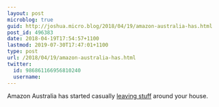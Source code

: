 ```yaml
---
layout: post
microblog: true
guid: http://joshua.micro.blog/2018/04/19/amazon-australia-has.html
post_id: 496383
date: 2018-04-19T17:54:57+1100
lastmod: 2019-07-30T17:47:01+1100
type: post
url: /2018/04/19/amazon-australia-has.html
twitter:
  id: 986861166956810240
  username: 
---
```

Amazon Australia has started casually [leaving stuff](https://share.thesizzle.com.au/sizzleshare/?id=5136) around your house.
